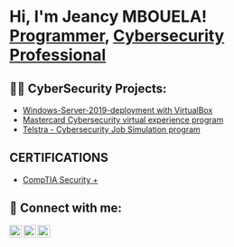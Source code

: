 <h1>Hi, I'm Jeancy MBOUELA! <br/><a href="https://github.com/angelus06/JeancyM_Cybertest/">Programmer</a>, <a href="https://www.linkedin.com/in/jeancy-mbouela-558a4925/">Cybersecurity Professional</a>

<h2>👨‍💻 CyberSecurity Projects:</h2>

  - [Windows-Server-2019-deployment with VirtualBox](https://github.com/angelus06/Windows-Server-2019-deployment-project)
  - [Mastercard Cybersecurity virtual experience program](https://github.com/JeancyM_Cybertest/Algorithms-Practice)
  - [Telstra - Cybersecurity Job Simulation program](https://github.com/JeancyM_Cybertest/Algorithms-Practice)

<h2> CERTIFICATIONS </h2>

- [CompTIA Security +](https://learn.comptia.org/verify/certmaster-ce-for-security-exam-sy0-601)
  

<h2> 🤳 Connect with me:</h2>

[<img align="left" alt="angeluscorps.4095 | YouTube" width="22px" src="https://cdn.jsdelivr.net/npm/simple-icons@v3/icons/youtube.svg" />][youtube]
[<img align="left" alt="JMbouela | Twitter" width="22px" src="https://cdn.jsdelivr.net/npm/simple-icons@v3/icons/twitter.svg" />][twitter]
[<img align="left" alt="jeancyMbouela | LinkedIn" width="22px" src="https://cdn.jsdelivr.net/npm/simple-icons@v3/icons/linkedin.svg" />][linkedin]

[twitter]: https://twitter.com/JMbouela
[youtube]: https://www.youtube.com/c/angeluscorps.4095
[linkedin]: https://linkedin.com/in/jeancyMbouela

<!--
**joshmadakor1/joshmadakor1** is a ✨ _special_ ✨ repository because its `README.md` (this file) appears on your GitHub profile.

Here are some ideas to get you started:

- 🔭 I’m currently working on ...
- 🌱 I’m currently learning ...
- 👯 I’m looking to collaborate on ...
- 🤔 I’m looking for help with ...
- 💬 Ask me about ...
- 📫 How to reach me: ...
- 😄 Pronouns: ...
- ⚡ Fun fact: ...
-->
